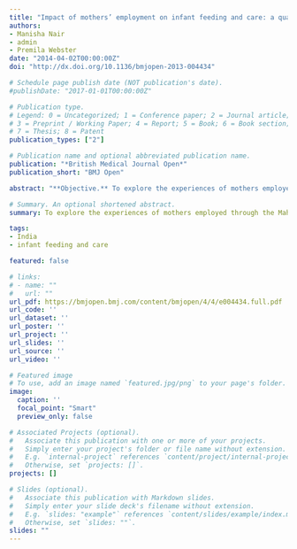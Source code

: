 ```yaml
---
title: "Impact of mothers’ employment on infant feeding and care: a qualitative study of the experiences of mothers employed through the Mahatma Gandhi National Rural Employment Guarantee Act"
authors:
- Manisha Nair
- admin
- Premila Webster
date: "2014-04-02T00:00:00Z"
doi: "http://dx.doi.org/10.1136/bmjopen-2013-004434"

# Schedule page publish date (NOT publication's date).
#publishDate: "2017-01-01T00:00:00Z"

# Publication type.
# Legend: 0 = Uncategorized; 1 = Conference paper; 2 = Journal article;
# 3 = Preprint / Working Paper; 4 = Report; 5 = Book; 6 = Book section;
# 7 = Thesis; 8 = Patent
publication_types: ["2"]

# Publication name and optional abbreviated publication name.
publication: "*British Medical Journal Open*"
publication_short: "BMJ Open"

abstract: "**Objective.** To explore the experiences of mothers employed through the Mahatma Gandhi National Rural Employment Guarantee Act (MGNREGA) using focus group discussions (FGDs) to understand the impact of mothers’ employment on infant feeding and care. The effects of mothers’ employment on nutritional status of children could be variable. It could lead to increased household income, but could also compromise child care and feeding. **Setting.** The study was undertaken in the Dungarpur district of Rajasthan, India. **Participants.** Mothers of infants <12 months of age. Ten FGDs, two in each of the five administrative blocks of the study district were conducted. The groups were composed of a minimum of 5 and maximum of 8 participants, giving a total of 62 mothers. Thematic analysis was conducted to assess patterns and generate emergent themes. **Results.** Four major themes were identified—‘mothers' employment compromises infant feeding and care’, ‘caregivers’ inability to substitute mothers’ care’, ‘compromises related to childcare and feeding outweigh benefits from MGNREGA’ and ‘employment as disempowering’. Mothers felt that the comprises to infant care and feeding due to long hours of work, lack of alternative adequate care arrangements, low wages and delayed payments outweighed the benefits from the scheme. **Conclusions.** This study provides an account of the trade-off between mothers’ employment and child care. It provides an understanding of the household power relationships, societal and cultural factors that modulate the effects of mothers’ employment. From the perspective of mothers, it helps to understand the benefits and problems related to providing employment to women with infants in the MGNREGA scheme and make a case to pursue policy changes to improve their working conditions."

# Summary. An optional shortened abstract.
summary: To explore the experiences of mothers employed through the Mahatma Gandhi National Rural Employment Guarantee Act (MGNREGA) using focus group discussions (FGDs) to understand the impact of mothers’ employment on infant feeding and care.

tags:
- India
- infant feeding and care

featured: false

# links:
# - name: ""
#   url: ""
url_pdf: https://bmjopen.bmj.com/content/bmjopen/4/4/e004434.full.pdf
url_code: ''
url_dataset: ''
url_poster: ''
url_project: ''
url_slides: ''
url_source: ''
url_video: ''

# Featured image
# To use, add an image named `featured.jpg/png` to your page's folder. 
image:
  caption: ''
  focal_point: "Smart"
  preview_only: false

# Associated Projects (optional).
#   Associate this publication with one or more of your projects.
#   Simply enter your project's folder or file name without extension.
#   E.g. `internal-project` references `content/project/internal-project/index.md`.
#   Otherwise, set `projects: []`.
projects: []

# Slides (optional).
#   Associate this publication with Markdown slides.
#   Simply enter your slide deck's filename without extension.
#   E.g. `slides: "example"` references `content/slides/example/index.md`.
#   Otherwise, set `slides: ""`.
slides: ""
---
```


